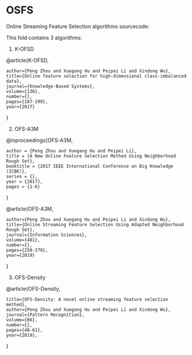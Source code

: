 # OSFS
Online Streaming Feature Selection algorithms sourcecode:    

This fold contains 3 algorithms:

1) K-OFSD

@article{K-OFSD,

    author={Peng Zhou and Xuegang Hu and Peipei Li and Xindong Wu},   
    title={Online feature selection for high-dimensional class-imbalanced data},   
    journal={Knowledge-Based Systems},    
    volume={136},   
    number={},    
    pages={187-199},    
    year={2017}
    
}

2) OFS-A3M

@inproceedings{OFS-A3M,

    author = {Peng Zhou and Xuegang Hu and Peipei Li},  
    title = {A New Online Feature Selection Method Using Neighborhood Rough Set},    
    booktitle = {2017 IEEE International Conference on Big Knowledge (ICBK)},    
    series = {},    
    year = {2017},   
    pages = {1-6}
    
} 

@article{OFS-A3M,

    author={Peng Zhou and Xuegang Hu and Peipei Li and Xindong Wu},
    title={Online Streaming Feature Selection Using Adapted Neighborhood Rough Set},
    journal={Information Sciences},
    volume={481},
    number={},
    pages={258-279},
    year={2019}
    
}

3) OFS-Density

@article{OFS-Density,  

    title={OFS-Density: A novel online streaming feature selection method},
    author={Peng Zhou and Xuegang Hu and Peipei Li and Xindong Wu},
    journal={Pattern Recognition},
    volume={86},
    number={},
    pages={48-61},
    year={2019},

}

